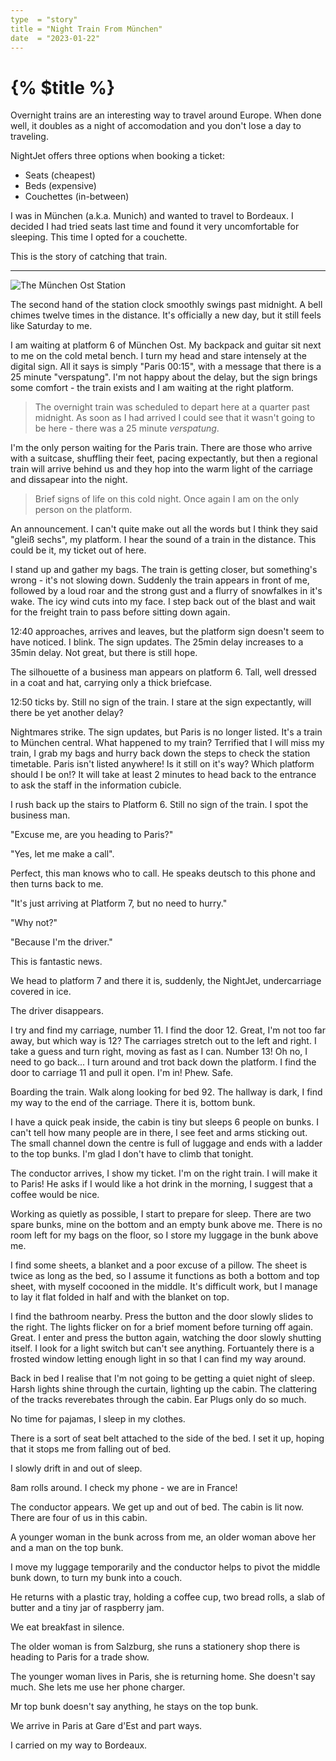 ```yaml
---
type  = "story"
title = "Night Train From München"
date  = "2023-01-22"
---
```


# {% $title %}

Overnight trains are an interesting way to travel around Europe. When done
well, it doubles as a night of accomodation and you don't lose a day to
traveling.

NightJet offers three options when booking a ticket:

- Seats (cheapest)
- Beds (expensive)
- Couchettes (in-between)

I was in München (a.k.a. Munich) and wanted to travel to Bordeaux. I decided I
had tried seats last time and found it very uncomfortable for sleeping. This
time I opted for a couchette.

This is the story of catching that train.

---

![The München Ost Station](2023/01/22/20230122-002309840.jpg)

The second hand of the station clock smoothly swings past midnight. A bell
chimes twelve times in the distance. It's officially a new day, but it still
feels like Saturday to me.

I am waiting at platform 6 of München Ost. My backpack and guitar sit next to
me on the cold metal bench. I turn my head and stare intensely at the digital
sign. All it says is simply "Paris 00:15", with a message that there is a 25
minute "verspatung". I'm not happy about the delay, but the sign brings some
comfort - the train exists and I am waiting at the right platform.

> The overnight train was scheduled to depart here at a quarter past midnight.
> As soon as I had arrived I could see that it wasn't going to be here - there
> was a 25 minute _verspatung_.

I'm the only person waiting for the Paris train. There are those who arrive
with a suitcase, shuffling their feet, pacing expectantly, but then a regional
train will arrive behind us and they hop into the warm light of the carriage
and dissapear into the night.

> Brief signs of life on this cold night. Once again I am on the only person on
> the platform.

An announcement. I can't quite make out all the words but I think they said
"gleiß sechs", my platform. I hear the sound of a train in the distance. This
could be it, my ticket out of here. 

I stand up and gather my bags. The train is getting closer, but something's
wrong - it's not slowing down. Suddenly the train appears in front of me,
followed by a loud roar and the strong gust and a flurry of snowfalkes in it's
wake. The icy wind cuts into my face. I step back out of the blast and wait for
the freight train to pass before sitting down again.

12:40 approaches, arrives and leaves, but the platform sign doesn't seem to have noticed. I blink. The sign updates. The 25min delay increases to a 35min delay. Not great, but there is still hope.

The silhouette of a business man appears on platform 6. Tall, well dressed in a
coat and hat, carrying only a thick briefcase. 

12:50 ticks by. Still no sign of the train. I stare at the sign expectantly,
will there be yet another delay?

Nightmares strike. The sign updates, but Paris is no longer listed. It's a
train to München central. What happened to my train?
Terrified that I will miss my train, I grab my bags and hurry back down the
steps to check the station timetable. Paris isn't listed anywhere!
Is it still on it's way? Which platform should I be on!? It will take at least
2 minutes to head back to the entrance to ask the staff in the information
cubicle.

I rush back up the stairs to Platform 6. Still no sign of the train. I spot the
business man.

"Excuse me, are you heading to Paris?"

"Yes, let me make a call".

Perfect, this man knows who to call. He speaks deutsch to this phone and then
turns back to me.

"It's just arriving at Platform 7, but no need to hurry."

"Why not?"

"Because I'm the driver."

This is fantastic news. 

We head to platform 7 and there it is, suddenly, the NightJet, undercarriage
covered in ice. 

The driver disappears.

I try and find my carriage, number 11. I find the door 12. Great, I'm not too
far away, but which way is 12? The carriages stretch out to the left and right.
I take a guess and turn right, moving as fast as I can. Number 13! Oh no, I
need to go back... I turn around and trot back down the platform. I find the
door to carriage 11 and pull it open. I'm in! Phew. Safe.

Boarding the train.
Walk along looking for bed 92. The hallway is dark, I find my way to the end of
the carriage. There it is, bottom bunk.

I have a quick peak inside, the cabin is tiny but sleeps 6 people on bunks. I
can't tell how many people are in there, I see feet and arms sticking out. The
small channel down the centre is full of luggage and ends with a ladder to the
top bunks. I'm glad I don't have to climb that tonight.

The conductor arrives, I show my ticket. I'm on the right train. I will make it
to Paris! He asks if I would like a hot drink in the morning, I suggest that a
coffee would be nice.

Working as quietly as possible, I start to prepare for sleep. There are two
spare bunks, mine on the bottom and an empty bunk above me. There is no room
left for my bags on the floor, so I store my luggage in the bunk above me.

I find some sheets, a blanket and a poor excuse of a pillow. The sheet is twice
as long as the bed, so I assume it functions as both a bottom and top sheet,
with myself cocooned in the middle. It's difficult work, but I manage to lay it
flat folded in half and with the blanket on top.
 
I find the bathroom nearby. Press the button and the door slowly slides to the
right. The lights flicker on for a brief moment before turning off again.
Great. I enter and press the button again, watching the door slowly shutting
itself. I look for a light switch but can't see anything. Fortuantely there is
a frosted window letting enough light in so that I can find my way around.

Back in bed I realise that I'm not going to be getting a quiet night of sleep.
Harsh lights shine through the curtain, lighting up the cabin. The clattering of
the tracks reverebates through the cabin. Ear Plugs only do so much. 

No time for pajamas, I sleep in my clothes.

There is a sort of seat belt attached to the side of the bed. I set it up,
hoping that it stops me from falling out of bed.

I slowly drift in and out of sleep.

8am rolls around. I check my phone - we are in France!

The conductor appears. We get up and out of bed. The cabin is lit now. There
are four of us in this cabin.

A younger woman in the bunk across from me, an older woman above her and a man
on the top bunk.

I move my luggage temporarily and the conductor helps to pivot the middle bunk
down, to turn my bunk into a couch. 

He returns with a plastic tray, holding a coffee cup, two bread rolls, a slab
of butter and a tiny jar of raspberry jam.

We eat breakfast in silence. 

The older woman is from Salzburg, she runs a stationery shop there is heading
to Paris for a trade show.

The younger woman lives in Paris, she is returning home. She doesn't say much.
She lets me use her phone charger.

Mr top bunk doesn't say anything, he stays on the top bunk. 

We arrive in Paris at Gare d'Est and part ways.

I carried on my way to Bordeaux.
